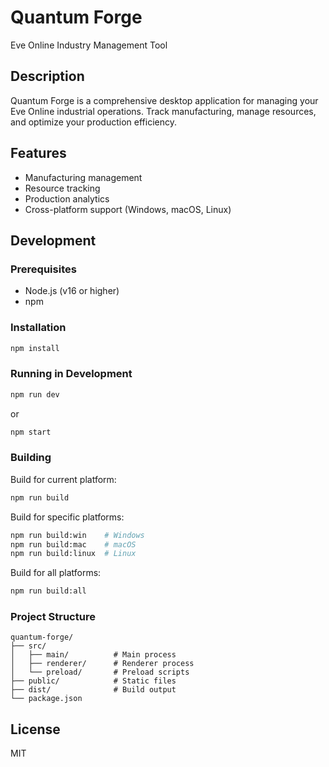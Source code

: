 # Quantum Forge

Eve Online Industry Management Tool

## Description

Quantum Forge is a comprehensive desktop application for managing your Eve Online industrial operations. Track manufacturing, manage resources, and optimize your production efficiency.

## Features

- Manufacturing management
- Resource tracking
- Production analytics
- Cross-platform support (Windows, macOS, Linux)

## Development

### Prerequisites

- Node.js (v16 or higher)
- npm

### Installation

```bash
npm install
```

### Running in Development

```bash
npm run dev
```

or

```bash
npm start
```

### Building

Build for current platform:
```bash
npm run build
```

Build for specific platforms:
```bash
npm run build:win    # Windows
npm run build:mac    # macOS
npm run build:linux  # Linux
```

Build for all platforms:
```bash
npm run build:all
```

### Project Structure

```
quantum-forge/
├── src/
│   ├── main/          # Main process
│   ├── renderer/      # Renderer process
│   └── preload/       # Preload scripts
├── public/            # Static files
├── dist/              # Build output
└── package.json
```

## License

MIT
